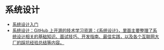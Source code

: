 # 系统设计

- [系统设计入门](https://github.com/donnemartin/system-design-primer)
- [系统设计：GitHub 上开源的技术学习资源：《系统设计》，里面主要整理了系统设计相关的基础知识、面试技巧、开发指南、最佳实践，以及各个互联网大厂的踩坑经验总结等内容。](https://github.com/codersguild/System-Design)